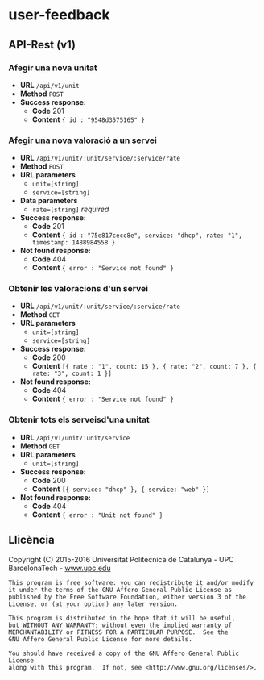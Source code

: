 # user-feedback #

## API-Rest (v1) ##

### Afegir una nova unitat ###

* **URL** `/api/v1/unit`
* **Method** `POST`
* **Success response:**
  * **Code** 201
  * **Content** `{ id : "9548d3575165" }`

### Afegir una nova valoració a un servei ###

* **URL** `/api/v1/unit/:unit/service/:service/rate`
* **Method** `POST`
* **URL parameters**
  * `unit=[string]`
  * `service=[string]`
* **Data parameters**
  * `rate=[string]` _required_
* **Success response:**
  * **Code** 201
  * **Content** `{ id : "75e817cecc8e", service: "dhcp", rate: "1", timestamp: 1488984558 }`
* **Not found response:**
  * **Code** 404
  * **Content** `{ error : "Service not found" }`

### Obtenir les valoracions d'un servei ###

  * **URL** `/api/v1/unit/:unit/service/:service/rate`
  * **Method** `GET`
  * **URL parameters**
    * `unit=[string]`
    * `service=[string]`
  * **Success response:**
    * **Code** 200
    * **Content** `[{ rate : "1", count: 15 }, { rate: "2", count: 7 }, { rate: "3", count: 1 }]`
  * **Not found response:**
    * **Code** 404
    * **Content** `{ error : "Service not found" }`

### Obtenir tots els serveisd'una unitat ###

  * **URL** `/api/v1/unit/:unit/service`
  * **Method** `GET`
  * **URL parameters**
    * `unit=[string]`
  * **Success response:**
    * **Code** 200
    * **Content** `[{ service: "dhcp" }, { service: "web" }]`
  * **Not found response:**
    * **Code** 404
    * **Content** `{ error : "Unit not found" }`

## Llicència ##

Copyright (C) 2015-2016 Universitat Politècnica de Catalunya - UPC BarcelonaTech - www.upc.edu

```
This program is free software: you can redistribute it and/or modify
it under the terms of the GNU Affero General Public License as
published by the Free Software Foundation, either version 3 of the
License, or (at your option) any later version.

This program is distributed in the hope that it will be useful,
but WITHOUT ANY WARRANTY; without even the implied warranty of
MERCHANTABILITY or FITNESS FOR A PARTICULAR PURPOSE.  See the
GNU Affero General Public License for more details.

You should have received a copy of the GNU Affero General Public License
along with this program.  If not, see <http://www.gnu.org/licenses/>.
```
